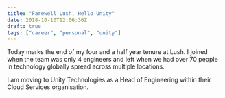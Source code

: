 ```yaml
---
title: "Farewell Lush, Hello Unity"
date: 2018-10-10T12:06:36Z
draft: true
tags: ["career", "personal", "unity"]
---
```


Today marks the end of my four and a half year tenure at Lush. I joined when the team was only 4 engineers and left when we had over 70 people in technology globally spread across multiple locations.

I am moving to Unity Technologies as a Head of Engineering within their Cloud Services organisation.